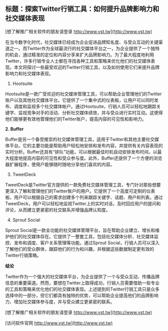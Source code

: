 ## **标题：探索Twitter行销工具：如何提升品牌影响力和社交媒体表现**

[想了解推广相关软件的朋友请登录 http://www.vst.tw](http://www.vst.tw)

在当今数字化时代，社交媒体已经成为企业促进品牌知名度、与受众互动的关键渠道之一。而Twitter作为全球最流行的社交媒体平台之一，为企业提供了一个独特的机会，通过精准的定位和内容分享来扩大品牌影响力。为了最大程度地利用Twitter，许多行销专业人士都在寻找各种工具和策略来优化他们的社交媒体表现。本文将探讨一些最受欢迎的Twitter行销工具，以及如何使用它们来提升品牌影响力和社交媒体表现。

1. Hootsuite

Hootsuite是一款广受欢迎的社交媒体管理工具，可以帮助企业管理他们的Twitter账户以及其他社交媒体平台。它提供了一个集中式的仪表板，让用户可以同时发布、调度和监视多个社交媒体帐户。通过Hootsuite，行销人员可以轻松地跟踪关键字、监视竞争对手的活动、分析社交媒体绩效，并与受众进行实时互动。这使得他们能够更有效地管理他们的Twitter账户，提高内容的可见性和影响力。

**2. Buffer**

Buffer是另一个备受推崇的社交媒体管理工具，适用于Twitter和其他主要社交媒体平台。它的主要功能是帮助用户轻松地安排和发布内容，并提供有关内容表现的实时分析。Buffer还具有“排队”功能，可以根据最佳时机自动安排发布时间，以最大程度地提高内容的可见性和受众参与度。此外，Buffer还提供了一个方便的浏览器扩展程序，使用户能够随时随地分享他们喜欢的内容。

3. TweetDeck

TweetDeck是Twitter官方提供的一款免费社交媒体管理工具，专门针对那些想要更深入了解和管理他们的Twitter账户的用户。它提供了一个高度可定制的仪表板，用户可以根据自己的需求创建多个列来跟踪关键字、话题、用户和列表。通过TweetDeck，用户可以轻松地监视Twitter上的实时对话，及时回应用户的提问和评论，从而建立更紧密的社交联系并增强品牌认知度。

4. Sprout Social

Sprout Social是一款全功能的社交媒体管理平台，旨在帮助企业建立、增长和维护他们的社交媒体存在。它提供了一整套工具，包括社交媒体分析、社交媒体监控、发布和调度、客户关系管理等功能。通过Sprout Social，行销人员可以深入了解他们的受众群体，跟踪他们的行为和兴趣，并根据这些数据制定更有效的Twitter行销策略。

**结论**

Twitter作为一个强大的社交媒体平台，为企业提供了一个与受众互动、传播品牌信息的重要渠道。然而，要想在Twitter上取得成功，行销人员需要借助一些专业的工具和策略来优化他们的社交媒体表现。上述提到的Twitter行销工具只是众多选择中的一部分，但它们都具有独特的优势，可以帮助企业提高他们的品牌影响力、增加社交媒体参与度，并与受众建立更紧密的联系。

[想了解推广相关软件的朋友请登录 http://www.vst.tw](http://www.vst.tw)


[访问软件官网 http://www.vst.tw](http://www.vst.tw)
